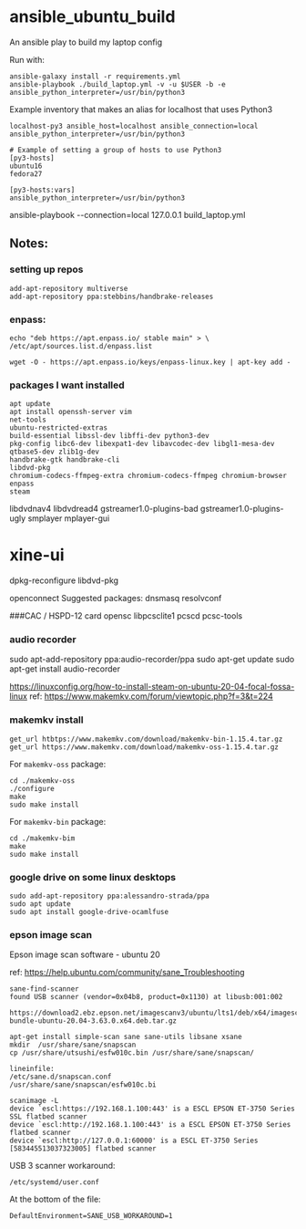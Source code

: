 # ansible_ubuntu_build
An ansible play to build my laptop config

Run with:

    ansible-galaxy install -r requirements.yml
    ansible-playbook ./build_laptop.yml -v -u $USER -b -e ansible_python_interpreter=/usr/bin/python3

Example inventory that makes an alias for localhost that uses Python3

    localhost-py3 ansible_host=localhost ansible_connection=local ansible_python_interpreter=/usr/bin/python3
    
    # Example of setting a group of hosts to use Python3
    [py3-hosts]
    ubuntu16
    fedora27
    
    [py3-hosts:vars]
    ansible_python_interpreter=/usr/bin/python3


ansible-playbook --connection=local 127.0.0.1 build_laptop.yml
## Notes:

### setting up repos

    add-apt-repository multiverse
    add-apt-repository ppa:stebbins/handbrake-releases

### enpass:

    echo "deb https://apt.enpass.io/ stable main" > \
    /etc/apt/sources.list.d/enpass.list

    wget -O - https://apt.enpass.io/keys/enpass-linux.key | apt-key add -

### packages I want installed

    apt update
    apt install openssh-server vim 
    net-tools
    ubuntu-restricted-extras
    build-essential libssl-dev libffi-dev python3-dev
    pkg-config libc6-dev libexpat1-dev libavcodec-dev libgl1-mesa-dev qtbase5-dev zlib1g-dev 
    handbrake-gtk handbrake-cli 
    libdvd-pkg
    chromium-codecs-ffmpeg-extra chromium-codecs-ffmpeg chromium-browser
    enpass
    steam

libdvdnav4 
libdvdread4
gstreamer1.0-plugins-bad 
gstreamer1.0-plugins-ugly
smplayer mplayer-gui
# xine-ui
dpkg-reconfigure libdvd-pkg

openconnect
Suggested packages:
  dnsmasq resolvconf

###CAC / HSPD-12 card
opensc libpcsclite1 pcscd pcsc-tools

### audio recorder
sudo apt-add-repository ppa:audio-recorder/ppa
sudo apt-get update
sudo apt-get install audio-recorder

https://linuxconfig.org/how-to-install-steam-on-ubuntu-20-04-focal-fossa-linux
ref: https://www.makemkv.com/forum/viewtopic.php?f=3&t=224

### makemkv install
    get_url htbtps://www.makemkv.com/download/makemkv-bin-1.15.4.tar.gz
    get_url https://www.makemkv.com/download/makemkv-oss-1.15.4.tar.gz

For `makemkv-oss` package:

    cd ./makemkv-oss
    ./configure
    make
    sudo make install

For `makemkv-bin` package:

    cd ./makemkv-bim
    make
    sudo make install

### google drive on some linux desktops

    sudo add-apt-repository ppa:alessandro-strada/ppa
    sudo apt update
    sudo apt install google-drive-ocamlfuse


### epson image scan

Epson image scan software - ubuntu 20

ref: https://help.ubuntu.com/community/sane_Troubleshooting

    sane-find-scanner
    found USB scanner (vendor=0x04b8, product=0x1130) at libusb:001:002

    https://download2.ebz.epson.net/imagescanv3/ubuntu/lts1/deb/x64/imagescan-bundle-ubuntu-20.04-3.63.0.x64.deb.tar.gz

    apt-get install simple-scan sane sane-utils libsane xsane
    mkdir  /usr/share/sane/snapscan
    cp /usr/share/utsushi/esfw010c.bin /usr/share/sane/snapscan/

    lineinfile:
    /etc/sane.d/snapscan.conf
    /usr/share/sane/snapscan/esfw010c.bi

    scanimage -L
    device `escl:https://192.168.1.100:443' is a ESCL EPSON ET-3750 Series SSL flatbed scanner
    device `escl:http://192.168.1.100:443' is a ESCL EPSON ET-3750 Series flatbed scanner
    device `escl:http://127.0.0.1:60000' is a ESCL ET-3750 Series [583445513037323005] flatbed scanner

USB 3 scanner workaround:

    /etc/systemd/user.conf
    
At the bottom of the file:

    DefaultEnvironment=SANE_USB_WORKAROUND=1


